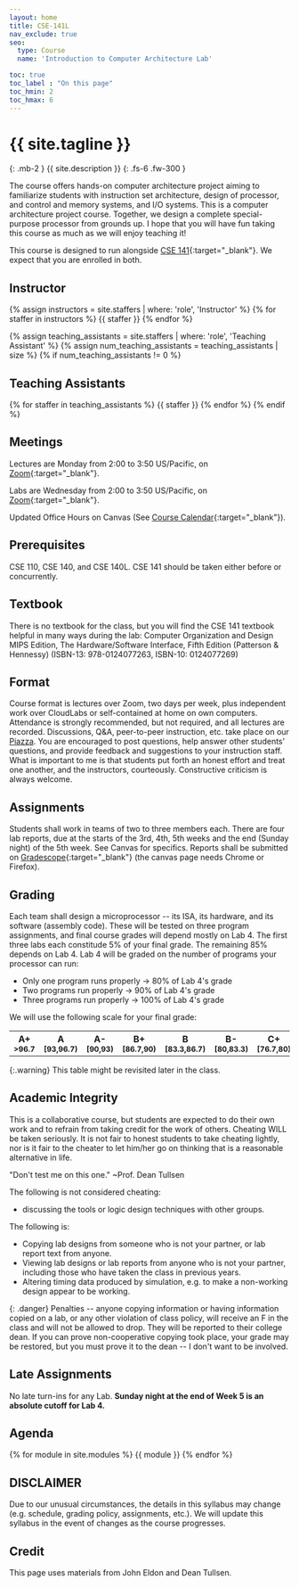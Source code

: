 ```yaml
---
layout: home
title: CSE-141L
nav_exclude: true
seo:
  type: Course
  name: 'Introduction to Computer Architecture Lab'

toc: true
toc_label : "On this page"
toc_hmin: 2
toc_hmax: 6
---
```


# {{ site.tagline }}
{: .mb-2 }
{{ site.description }}
{: .fs-6 .fw-300 }



The course offers hands-on computer architecture project aiming to familiarize students with instruction set architecture, design of processor, and control and memory systems, and I/O systems. This is a computer architecture project course. Together, we design a complete special-purpose processor from grounds up. 
I hope that you will have fun taking this course as much as we will enjoy teaching it!

This course is designed to run alongside [CSE 141](https://mktrm.github.io/cse141-s121/){:target="_blank"}. We expect that you are enrolled in both.



## Instructor

{% assign instructors = site.staffers | where: 'role', 'Instructor' %}
{% for staffer in instructors %}
{{ staffer }}
{% endfor %}

{% assign teaching_assistants = site.staffers | where: 'role', 'Teaching Assistant' %}
{% assign num_teaching_assistants = teaching_assistants | size %}
{% if num_teaching_assistants != 0 %}
## Teaching Assistants

{% for staffer in teaching_assistants %}
{{ staffer }}
{% endfor %}
{% endif %}

## Meetings
Lectures are Monday from 2:00 to 3:50 US/Pacific, on [Zoom](https://canvas.ucsd.edu/courses/27993/external_tools/628){:target="_blank"}.

Labs are Wednesday from 2:00 to 3:50 US/Pacific, on [Zoom](https://canvas.ucsd.edu/courses/27993/external_tools/628){:target="_blank"}.

Updated Office Hours on Canvas (See [Course Calendar](https://canvas.ucsd.edu/calendar?include_contexts=course_27993){:target="_blank"}).

## Prerequisites
CSE 110, CSE 140, and CSE 140L. 
CSE 141 should be taken either before or concurrently.

## Textbook
There is no textbook for the class, but you will find the CSE 141 textbook helpful in many ways during the lab:
Computer Organization and Design MIPS Edition, The Hardware/Software Interface, Fifth Edition (Patterson & Hennessy) (ISBN-13: 978-0124077263, ISBN-10: 0124077269)

## Format 
Course format is lectures over Zoom, two days per week, plus independent work over CloudLabs or self-contained at home on own computers. Attendance is strongly recommended, but not required, and all lectures are recorded.
Discussions, Q&A, peer-to-peer instruction, etc. take place on our [Piazza](#). You are encouraged to post questions, help answer other students' questions, and provide feedback and suggestions to your instruction staff.
What is important to me is that students put forth an honest effort and treat one another, and the instructors, courteously. Constructive criticism is always welcome. 

## Assignments
Students shall work in teams of two to three members each. 
There are four lab reports, due at the starts of the 3rd, 4th, 5th weeks and the end (Sunday night) of the 5th week. See Canvas for specifics. Reports shall be submitted on [Gradescope](https://canvas.ucsd.edu/courses/27993/external_tools/80){:target="_blank"} (the canvas page needs Chrome or Firefox).

## Grading 
Each team shall design a microprocessor -- its ISA, its hardware, and its software (assembly code). 
These will be tested on three program assignments, and final course grades will depend mostly on Lab 4.
The first three labs each constitude 5% of your final grade. The remaining 85% depends on Lab 4.
Lab 4 will be graded on the number of programs your processor can run: 

- Only one program runs properly -> 80% of Lab 4's grade
- Two programs run properly -> 90% of Lab 4's grade
- Three programs run properly -> 100% of Lab 4's grade

We will use the following scale for your final grade:

<div class="table-responsive">
<table class="table grade-table">
  <tbody><tr>
    <th>A+<br><small>&gt;96.7</small></th>
    <th>A<br><small>[93,96.7)</small></th>
    <th>A-<br><small>[90,93)</small></th>
    <th>B+<br><small>[86.7,90)</small></th>
    <th>B<br><small>[83.3,86.7)</small></th>
    <th>B-<br><small>[80,83.3)</small></th>
    <th>C+<br><small>[76.7,80)</small></th>
    <th>C<br><small>[73.3,76.7)</small></th>
    <th>C-<br><small>[70,73.3)</small></th>
    <th>D<br><small>[60,70)</small></th>
    <th>F<br><small>[0,60)</small></th>
  </tr>
</tbody></table>
</div>

{:.warning}
This table might be revisited later in the class.



## Academic Integrity  
This is a collaborative course, but students are expected to do their own work and to refrain from taking credit for the work of others. 
Cheating WILL be taken seriously. It is not fair to honest students to take cheating lightly, nor is it fair to the cheater to let him/her go on thinking that is a reasonable alternative in life. 

"Don't test me on this one." ~Prof. Dean Tullsen


The following is not considered cheating:

- discussing the tools or logic design techniques with other groups.

The following is:

- Copying lab designs from someone who is not your partner, or lab report text from anyone. 
- Viewing lab designs or lab reports from anyone who is not your partner, including those who have taken the class in previous years. 
- Altering timing data produced by simulation, e.g. to make a non-working design appear to be working.

{: .danger}
Penalties -- anyone copying information or having information copied on a lab, or any other violation of class policy, will receive an F in the class and will not be allowed to drop.  They will be reported to their college dean.  If you can prove non-cooperative copying took place, your grade may be restored, but you must prove it to the dean -- I don't want to be involved.

## Late Assignments
No late turn-ins for any Lab. **Sunday night at the end of Week 5 is an absolute cutoff for Lab 4.**


## Agenda 
{% for module in site.modules %}
{{ module }}
{% endfor %}


## DISCLAIMER
Due to our unusual circumstances, the details in this syllabus may change (e.g. schedule, grading policy, assignments, etc.). We will update this syllabus in the event of changes as the course progresses.

## Credit
This page uses materials from John Eldon and Dean Tullsen.